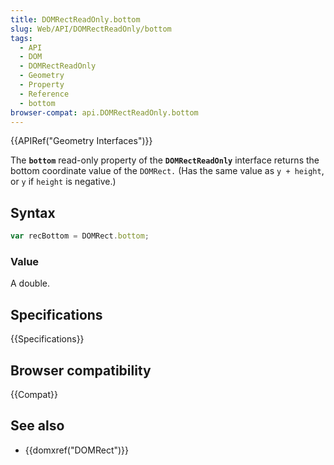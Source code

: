 ```yaml
---
title: DOMRectReadOnly.bottom
slug: Web/API/DOMRectReadOnly/bottom
tags:
  - API
  - DOM
  - DOMRectReadOnly
  - Geometry
  - Property
  - Reference
  - bottom
browser-compat: api.DOMRectReadOnly.bottom
---
```

{{APIRef("Geometry Interfaces")}}

The **`bottom`** read-only property of the **`DOMRectReadOnly`** interface returns the bottom coordinate value of the `DOMRect.` (Has the same value as `y + height`, or `y` if `height` is negative.)

## Syntax

```js
var recBottom = DOMRect.bottom;
```

### Value

A double.

## Specifications

{{Specifications}}

## Browser compatibility

{{Compat}}

## See also

- {{domxref("DOMRect")}}

